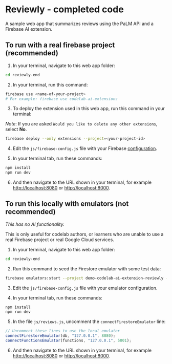 # Reviewly - completed code

A sample web app that summarizes reviews using the PaLM API and a Firebase AI extension.

## To run with a real firebase project (recommended)

1. In your terminal, navigate to this web app folder:

```sh
cd reviewly-end
```

2. In your terminal, run this command:

```sh
firebase use <name-of-your-project>
# For example: firebase use codelab-ai-extensions
```

3. To deploy the extension used in this web app, run this command in your terminal:

_Note_: If you are asked `Would you like to delete any other extensions`, select **No**.

```sh
firebase deploy --only extensions --project=<your-project-id>
```

4. Edit the `js/firebase-config.js` file with your Firebase [configuration](https://console.firebase.google.com/u/0/project/_/settings/general).

5. In your terminal tab, run these commands:

```sh
npm install
npm run dev
```

6. And then navigate to the URL shown in your terminal, for example [http://localhost:8080](http://localhost:8080) or [http://localhost:8000](http://localhost:8000).

## To run this locally with emulators (not recommended)

_This has no AI functionality._

This is only useful for codelab authors, or learners who are unable to use a real Firebase project or real Google Cloud services.

1. In your terminal, navigate to this web app folder:

```sh
cd reviewly-end
```

2. Run this command to seed the Firestore emulator with some test data:

```sh
firebase emulators:start --project demo-codelab-ai-extension-reviewly --import=../firestore-export/
```

3. Edit the `js/firebase-config.js` file with your emulator configuration.

4. In your terminal tab, run these commands:

```sh
npm install
npm run dev
```

5. In the file `js/reviews.js`, uncomment the `connectFirestoreEmulator` line:

```js
// Uncomment these lines to use the local emulator
connectFirestoreEmulator(db, "127.0.0.1", 8080);
connectFunctionsEmulator(functions, "127.0.0.1", 5001);
```

6. And then navigate to the URL shown in your terminal, for example [http://localhost:8080](http://localhost:8080) or [http://localhost:8000](http://localhost:8000).
